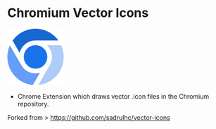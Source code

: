 # Chromium Vector Icons

<img src="https://github.com/Alex313031/Chromium-Vector-Icons/blob/main/src/imgs/icon_128.png">

 - Chrome Extension which draws vector .icon files in the Chromium repository.

Forked from > https://github.com/sadrulhc/vector-icons
